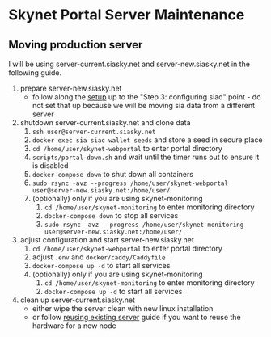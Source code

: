 # Skynet Portal Server Maintenance

## Moving production server

I will be using server-current.siasky.net and server-new.siasky.net in the following guide.

1. prepare server-new.siasky.net
    - follow along the [setup](./README.md) up to the "Step 3: configuring siad" point - do not set that up because we will be moving sia data from a different server
1. shutdown server-current.siasky.net and clone data
    1. `ssh user@server-current.siasky.net`
    1. `docker exec sia siac wallet seeds` and store a seed in secure place
    1. `cd /home/user/skynet-webportal` to enter portal directory
    1. `scripts/portal-down.sh` and wait until the timer runs out to ensure it is disabled
    1. `docker-compose down` to shut down all containers
    1. `sudo rsync -avz --progress /home/user/skynet-webportal user@server-new.siasky.net:/home/user/`
    1. (optionally) only if you are using skynet-monitoring
        1. `cd /home/user/skynet-monitoring` to enter monitoring directory
        1. `docker-compose down` to stop all services
        1. `sudo rsync -avz --progress /home/user/skynet-monitoring user@server-new.siasky.net:/home/user/`
1. adjust configuration and start server-new.siasky.net
    1. `cd /home/user/skynet-webportal` to enter portal directory
    1. adjust `.env` and `docker/caddy/Caddyfile`
    1. `docker-compose up -d` to start all services
    1. (optionally) only if you are using skynet-monitoring
        1. `cd /home/user/skynet-monitoring` to enter monitoring directory
        1. `docker-compose up -d` to start all services
1. clean up server-current.siasky.net
    - either wipe the server clean with new linux installation
    - or follow [reusing existing server](#) guide if you want to reuse the hardware for a new node